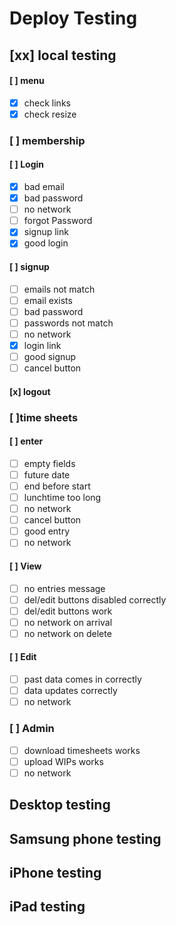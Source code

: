 # Deploy Testing

## [xx] local testing
#### [ ] menu
- [x] check links
- [x] check resize
### [ ] membership
#### [ ] Login
- [x] bad email
- [x] bad password
- [ ] no network
- [ ] forgot Password
- [x] signup link
- [x] good login
#### [ ] signup
- [ ] emails not match
- [ ] email exists
- [ ] bad password
- [ ] passwords not match
- [ ] no network
- [x] login link
- [ ] good signup
- [ ] cancel button
#### [x] logout
### [ ]time sheets
#### [ ] enter
- [ ] empty fields
- [ ] future date
- [ ] end before start
- [ ] lunchtime too long
- [ ] no network
- [ ] cancel button
- [ ] good entry
- [ ] no network
#### [ ] View
- [ ] no entries message
- [ ] del/edit buttons disabled correctly
- [ ] del/edit buttons work
- [ ] no network on arrival
- [ ] no network on delete
#### [ ] Edit
- [ ] past data comes in correctly
- [ ] data updates correctly
- [ ] no network
### [ ] Admin
- [ ] download timesheets works
- [ ] upload WIPs works
- [ ] no network
## Desktop testing
## Samsung phone testing
## iPhone testing
## iPad testing